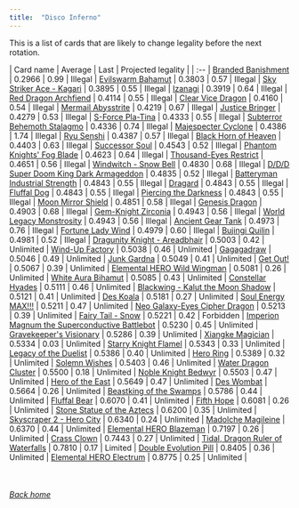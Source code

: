 ```yaml
---
title:  "Disco Inferno"
---
```


This is a list of cards that are likely to change legality before the next rotation.

| Card name | Average | Last | Projected legality |
| :-- |
[Branded Banishment](https://db.ygoprodeck.com/card/?search=Branded%20Banishment) | 0.2966 | 0.99 | Illegal |
[Evilswarm Bahamut](https://db.ygoprodeck.com/card/?search=Evilswarm%20Bahamut) | 0.3803 | 0.57 | Illegal |
[Sky Striker Ace - Kagari](https://db.ygoprodeck.com/card/?search=Sky%20Striker%20Ace%20-%20Kagari) | 0.3895 | 0.55 | Illegal |
[Izanagi](https://db.ygoprodeck.com/card/?search=Izanagi) | 0.3919 | 0.64 | Illegal |
[Red Dragon Archfiend](https://db.ygoprodeck.com/card/?search=Red%20Dragon%20Archfiend) | 0.4114 | 0.55 | Illegal |
[Clear Vice Dragon](https://db.ygoprodeck.com/card/?search=Clear%20Vice%20Dragon) | 0.4160 | 0.54 | Illegal |
[Mermail Abysstrite](https://db.ygoprodeck.com/card/?search=Mermail%20Abysstrite) | 0.4219 | 0.67 | Illegal |
[Justice Bringer](https://db.ygoprodeck.com/card/?search=Justice%20Bringer) | 0.4279 | 0.53 | Illegal |
[S-Force Pla-Tina](https://db.ygoprodeck.com/card/?search=S-Force%20Pla-Tina) | 0.4333 | 0.55 | Illegal |
[Subterror Behemoth Stalagmo](https://db.ygoprodeck.com/card/?search=Subterror%20Behemoth%20Stalagmo) | 0.4336 | 0.74 | Illegal |
[Majespecter Cyclone](https://db.ygoprodeck.com/card/?search=Majespecter%20Cyclone) | 0.4386 | 1.74 | Illegal |
[Ryu Senshi](https://db.ygoprodeck.com/card/?search=Ryu%20Senshi) | 0.4387 | 0.57 | Illegal |
[Black Horn of Heaven](https://db.ygoprodeck.com/card/?search=Black%20Horn%20of%20Heaven) | 0.4403 | 0.63 | Illegal |
[Successor Soul](https://db.ygoprodeck.com/card/?search=Successor%20Soul) | 0.4543 | 0.52 | Illegal |
[Phantom Knights' Fog Blade](https://db.ygoprodeck.com/card/?search=Phantom%20Knights'%20Fog%20Blade) | 0.4623 | 0.64 | Illegal |
[Thousand-Eyes Restrict](https://db.ygoprodeck.com/card/?search=Thousand-Eyes%20Restrict) | 0.4651 | 0.56 | Illegal |
[Windwitch - Snow Bell](https://db.ygoprodeck.com/card/?search=Windwitch%20-%20Snow%20Bell) | 0.4830 | 0.68 | Illegal |
[D/D/D Super Doom King Dark Armageddon](https://db.ygoprodeck.com/card/?search=D/D/D%20Super%20Doom%20King%20Dark%20Armageddon) | 0.4835 | 0.52 | Illegal |
[Batteryman Industrial Strength](https://db.ygoprodeck.com/card/?search=Batteryman%20Industrial%20Strength) | 0.4843 | 0.55 | Illegal |
[Dragard](https://db.ygoprodeck.com/card/?search=Dragard) | 0.4843 | 0.55 | Illegal |
[Fluffal Dog](https://db.ygoprodeck.com/card/?search=Fluffal%20Dog) | 0.4843 | 0.55 | Illegal |
[Piercing the Darkness](https://db.ygoprodeck.com/card/?search=Piercing%20the%20Darkness) | 0.4843 | 0.55 | Illegal |
[Moon Mirror Shield](https://db.ygoprodeck.com/card/?search=Moon%20Mirror%20Shield) | 0.4851 | 0.58 | Illegal |
[Genesis Dragon](https://db.ygoprodeck.com/card/?search=Genesis%20Dragon) | 0.4903 | 0.68 | Illegal |
[Gem-Knight Zirconia](https://db.ygoprodeck.com/card/?search=Gem-Knight%20Zirconia) | 0.4943 | 0.56 | Illegal |
[World Legacy Monstrosity](https://db.ygoprodeck.com/card/?search=World%20Legacy%20Monstrosity) | 0.4943 | 0.56 | Illegal |
[Ancient Gear Tank](https://db.ygoprodeck.com/card/?search=Ancient%20Gear%20Tank) | 0.4973 | 0.76 | Illegal |
[Fortune Lady Wind](https://db.ygoprodeck.com/card/?search=Fortune%20Lady%20Wind) | 0.4979 | 0.60 | Illegal |
[Bujingi Quilin](https://db.ygoprodeck.com/card/?search=Bujingi%20Quilin) | 0.4981 | 0.52 | Illegal |
[Dragunity Knight - Areadbhair](https://db.ygoprodeck.com/card/?search=Dragunity%20Knight%20-%20Areadbhair) | 0.5003 | 0.42 | Unlimited |
[Wind-Up Factory](https://db.ygoprodeck.com/card/?search=Wind-Up%20Factory) | 0.5038 | 0.46 | Unlimited |
[Gagagadraw](https://db.ygoprodeck.com/card/?search=Gagagadraw) | 0.5046 | 0.49 | Unlimited |
[Junk Gardna](https://db.ygoprodeck.com/card/?search=Junk%20Gardna) | 0.5049 | 0.41 | Unlimited |
[Get Out!](https://db.ygoprodeck.com/card/?search=Get%20Out!) | 0.5067 | 0.39 | Unlimited |
[Elemental HERO Wild Wingman](https://db.ygoprodeck.com/card/?search=Elemental%20HERO%20Wild%20Wingman) | 0.5081 | 0.26 | Unlimited |
[White Aura Bihamut](https://db.ygoprodeck.com/card/?search=White%20Aura%20Bihamut) | 0.5085 | 0.43 | Unlimited |
[Constellar Hyades](https://db.ygoprodeck.com/card/?search=Constellar%20Hyades) | 0.5111 | 0.46 | Unlimited |
[Blackwing - Kalut the Moon Shadow](https://db.ygoprodeck.com/card/?search=Blackwing%20-%20Kalut%20the%20Moon%20Shadow) | 0.5121 | 0.41 | Unlimited |
[Des Koala](https://db.ygoprodeck.com/card/?search=Des%20Koala) | 0.5181 | 0.27 | Unlimited |
[Soul Energy MAX!!!](https://db.ygoprodeck.com/card/?search=Soul%20Energy%20MAX!!!) | 0.5211 | 0.47 | Unlimited |
[Neo Galaxy-Eyes Cipher Dragon](https://db.ygoprodeck.com/card/?search=Neo%20Galaxy-Eyes%20Cipher%20Dragon) | 0.5213 | 0.39 | Unlimited |
[Fairy Tail - Snow](https://db.ygoprodeck.com/card/?search=Fairy%20Tail%20-%20Snow) | 0.5221 | 0.42 | Forbidden |
[Imperion Magnum the Superconductive Battlebot](https://db.ygoprodeck.com/card/?search=Imperion%20Magnum%20the%20Superconductive%20Battlebot) | 0.5230 | 0.45 | Unlimited |
[Gravekeeper's Visionary](https://db.ygoprodeck.com/card/?search=Gravekeeper's%20Visionary) | 0.5286 | 0.39 | Unlimited |
[Xiangke Magician](https://db.ygoprodeck.com/card/?search=Xiangke%20Magician) | 0.5334 | 0.03 | Unlimited |
[Starry Knight Flamel](https://db.ygoprodeck.com/card/?search=Starry%20Knight%20Flamel) | 0.5343 | 0.33 | Unlimited |
[Legacy of the Duelist](https://db.ygoprodeck.com/card/?search=Legacy%20of%20the%20Duelist) | 0.5386 | 0.40 | Unlimited |
[Hero Ring](https://db.ygoprodeck.com/card/?search=Hero%20Ring) | 0.5389 | 0.32 | Unlimited |
[Solemn Wishes](https://db.ygoprodeck.com/card/?search=Solemn%20Wishes) | 0.5403 | 0.46 | Unlimited |
[Water Dragon Cluster](https://db.ygoprodeck.com/card/?search=Water%20Dragon%20Cluster) | 0.5500 | 0.18 | Unlimited |
[Noble Knight Bedwyr](https://db.ygoprodeck.com/card/?search=Noble%20Knight%20Bedwyr) | 0.5503 | 0.47 | Unlimited |
[Hero of the East](https://db.ygoprodeck.com/card/?search=Hero%20of%20the%20East) | 0.5649 | 0.47 | Unlimited |
[Des Wombat](https://db.ygoprodeck.com/card/?search=Des%20Wombat) | 0.5664 | 0.26 | Unlimited |
[Beastking of the Swamps](https://db.ygoprodeck.com/card/?search=Beastking%20of%20the%20Swamps) | 0.5786 | 0.44 | Unlimited |
[Fluffal Bear](https://db.ygoprodeck.com/card/?search=Fluffal%20Bear) | 0.6070 | 0.41 | Unlimited |
[Fifth Hope](https://db.ygoprodeck.com/card/?search=Fifth%20Hope) | 0.6081 | 0.26 | Unlimited |
[Stone Statue of the Aztecs](https://db.ygoprodeck.com/card/?search=Stone%20Statue%20of%20the%20Aztecs) | 0.6200 | 0.35 | Unlimited |
[Skyscraper 2 - Hero City](https://db.ygoprodeck.com/card/?search=Skyscraper%202%20-%20Hero%20City) | 0.6340 | 0.24 | Unlimited |
[Madolche Magileine](https://db.ygoprodeck.com/card/?search=Madolche%20Magileine) | 0.6370 | 0.44 | Unlimited |
[Elemental HERO Blazeman](https://db.ygoprodeck.com/card/?search=Elemental%20HERO%20Blazeman) | 0.7197 | 0.26 | Unlimited |
[Crass Clown](https://db.ygoprodeck.com/card/?search=Crass%20Clown) | 0.7443 | 0.27 | Unlimited |
[Tidal, Dragon Ruler of Waterfalls](https://db.ygoprodeck.com/card/?search=Tidal,%20Dragon%20Ruler%20of%20Waterfalls) | 0.7810 | 0.17 | Limited |
[Double Evolution Pill](https://db.ygoprodeck.com/card/?search=Double%20Evolution%20Pill) | 0.8405 | 0.36 | Unlimited |
[Elemental HERO Electrum](https://db.ygoprodeck.com/card/?search=Elemental%20HERO%20Electrum) | 0.8775 | 0.25 | Unlimited |

<br>

###### [Back home](index)